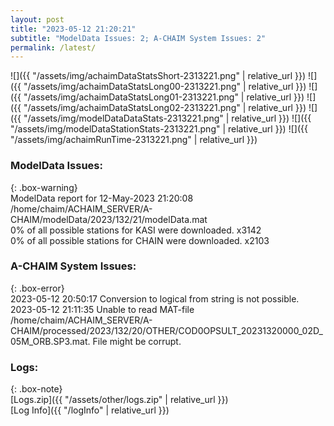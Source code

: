 ```yaml
---
layout: post
title: "2023-05-12 21:20:21"
subtitle: "ModelData Issues: 2; A-CHAIM System Issues: 2"
permalink: /latest/
---
```


![]({{ "/assets/img/achaimDataStatsShort-2313221.png" | relative_url }})
![]({{ "/assets/img/achaimDataStatsLong00-2313221.png" | relative_url }})
![]({{ "/assets/img/achaimDataStatsLong01-2313221.png" | relative_url }})
![]({{ "/assets/img/achaimDataStatsLong02-2313221.png" | relative_url }})
![]({{ "/assets/img/modelDataDataStats-2313221.png" | relative_url }})
![]({{ "/assets/img/modelDataStationStats-2313221.png" | relative_url }})
![]({{ "/assets/img/achaimRunTime-2313221.png" | relative_url }})


### ModelData Issues:  
  
{: .box-warning}  
 ModelData report for 12-May-2023 21:20:08   
 /home/chaim/ACHAIM_SERVER/A-CHAIM/modelData/2023/132/21/modelData.mat   
 0% of all possible stations for KASI were downloaded. x3142   
 0% of all possible stations for CHAIN were downloaded. x2103   
  
### A-CHAIM System Issues:  
  
{: .box-error}  
2023-05-12 20:50:17 Conversion to logical from string is not possible.  
2023-05-12 21:11:35 Unable to read MAT-file /home/chaim/ACHAIM_SERVER/A-CHAIM/processed/2023/132/20/OTHER/COD0OPSULT_20231320000_02D_05M_ORB.SP3.mat. File might be corrupt.  

### Logs:  
  
{: .box-note}  
[Logs.zip]({{ "/assets/other/logs.zip" | relative_url }})  
[Log Info]({{ "/logInfo" | relative_url }})  
